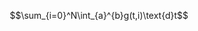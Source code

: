 <script type="text/javascript" src="http://cdn.mathjax.org/mathjax/latest/MathJax.js?config=default"></script>

$$\sum_{i=0}^N\int_{a}^{b}g(t,i)\text{d}t$$
